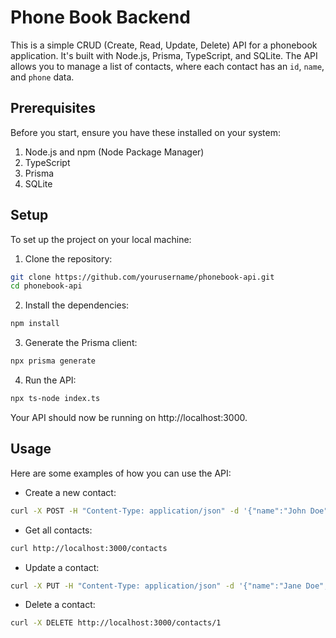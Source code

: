 # Phone Book Backend
This is a simple CRUD (Create, Read, Update, Delete) API for a phonebook application. It's built with Node.js, Prisma, TypeScript, and SQLite. The API allows you to manage a list of contacts, where each contact has an `id`, `name`, and `phone` data.

## Prerequisites

Before you start, ensure you have these installed on your system:

1. Node.js and npm (Node Package Manager)
2. TypeScript
3. Prisma
4. SQLite

## Setup

To set up the project on your local machine:

1. Clone the repository:
```bash
git clone https://github.com/yourusername/phonebook-api.git
cd phonebook-api
```

2. Install the dependencies:
```bash
npm install
```

3. Generate the Prisma client:
```bash
npx prisma generate
```

4. Run the API:
```bash
npx ts-node index.ts
```

Your API should now be running on http://localhost:3000.


## Usage

Here are some examples of how you can use the API:

* Create a new contact:
```bash
curl -X POST -H "Content-Type: application/json" -d '{"name":"John Doe", "phone":"1234567890"}' http://localhost:3000/contacts
```

* Get all contacts:
```bash
curl http://localhost:3000/contacts
```

* Update a contact:
```bash
curl -X PUT -H "Content-Type: application/json" -d '{"name":"Jane Doe", "phone":"0987654321"}' http://localhost:3000/contacts/1
```

* Delete a contact:
```bash
curl -X DELETE http://localhost:3000/contacts/1
```

